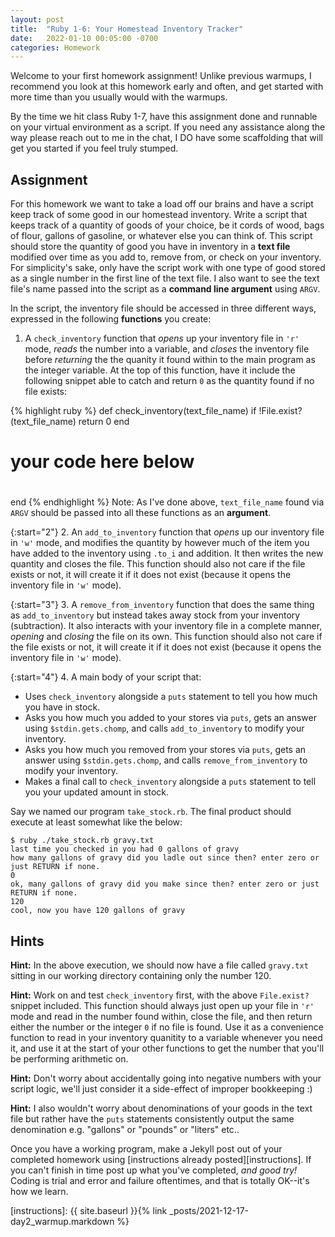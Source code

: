 ```yaml
---
layout: post
title:  "Ruby 1-6: Your Homestead Inventory Tracker"
date:   2022-01-10 00:05:00 -0700
categories: Homework
---
```


Welcome to your first homework assignment! Unlike previous warmups, I recommend you look at this homework early and often, and get started with more time than you usually would with the warmups.

By the time we hit class Ruby 1-7, have this assignment done and runnable on your virtual environment as a script. If you need any assistance along the way please reach out to me in the chat, I DO have some scaffolding that will get you started if you feel truly stumped.

Assignment
---
For this homework we want to take a load off our brains and have a script keep track of some good in our homestead inventory. Write a script that keeps track of a quantity of goods of your choice, be it cords of wood, bags of flour, gallons of gasoline, or whatever else you can think of. This script should store the quantity of good you have in inventory in a **text file** modified over time as you add to, remove from, or check on your inventory. For simplicity's sake, only have the script work with one type of good stored as a single number in the first line of the text file. I also want to see the text file's name passed into the script as a **command line argument** using `ARGV`.

In the script, the inventory file should be accessed in three different ways, expressed in the following **functions** you create:

1. A `check_inventory` function that *opens* up your inventory file in `'r'` mode, *reads* the number into a variable, and *closes* the inventory file before *returning* the the quanity it found within to the main program as the integer variable. At the top of this function, have it include the following snippet able to catch and return `0` as the quantity found if no file exists:

{% highlight ruby %}
def check_inventory(text_file_name)
  if !File.exist?(text_file_name)
    return 0
  end
  #
  # your code here below
  #
end
{% endhighlight %}
Note: As I've done above, `text_file_name` found via `ARGV` should be passed into all these functions as an **argument**.

{:start="2"}
2. An `add_to_inventory` function that *opens* up our inventory file in `'w'` mode, and modifies the quantity by however much of the item you have added to the inventory using `.to_i` and addition. It then writes the new quantity and closes the file. This function should also not care if the file exists or not, it will create it if it does not exist (because it opens the inventory file in `'w'` mode).

{:start="3"}
3. A `remove_from_inventory` function that does the same thing as `add_to_inventory` but instead takes away stock from your inventory (subtraction). It also interacts with your inventory file in a complete manner, *opening* and *closing* the file on its own. This function should also not care if the file exists or not, it will create it if it does not exist (because it opens the inventory file in `'w'` mode).

{:start="4"}
4. A main body of your script that:
  - Uses `check_inventory` alongside a `puts` statement to tell you how much you have in stock.
  - Asks you how much you added to your stores via `puts`, gets an answer using `$stdin.gets.chomp`, and calls `add_to_inventory` to modify your inventory.
  - Asks you how much you removed from your stores via `puts`, gets an answer using `$stdin.gets.chomp`, and calls `remove_from_inventory` to modify your inventory.
  - Makes a final call to `check_inventory` alongside a `puts` statement to tell you your updated amount in stock.

Say we named our program `take_stock.rb`. The final product should execute at least somewhat like the below:

```
$ ruby ./take_stock.rb gravy.txt 
last time you checked in you had 0 gallons of gravy
how many gallons of gravy did you ladle out since then? enter zero or just RETURN if none.
0 
ok, many gallons of gravy did you make since then? enter zero or just RETURN if none.
120
cool, now you have 120 gallons of gravy
```

Hints
---
**Hint:** In the above execution, we should now have a file called `gravy.txt` sitting in our working directory containing only the number 120.

**Hint:** Work on and test `check_inventory` first, with the above `File.exist?` snippet included. This function should always just open up your file in `'r'` mode and read in the number found within, close the file, and then return either the number or the integer `0` if no file is found. Use it as a convenience function to read in your inventory quanitity to a variable whenever you need it, and use it at the start of your other functions to get the number that you'll be performing arithmetic on.

**Hint:** Don't worry about accidentally going into negative numbers with your script logic, we'll just consider it a side-effect of improper bookkeeping :)

**Hint:** I also wouldn't worry about denominations of your goods in the text file but rather have the `puts` statements consistently output the same denomination e.g. "gallons" or "pounds" or "liters" etc..

Once you have a working program, make a Jekyll post out of your completed homework using [instructions already posted][instructions]. If you can't finish in time post up what you've completed, *and good try!* Coding is trial and error and failure oftentimes, and that is totally OK--it's how we learn.

[instructions]: {{ site.baseurl }}{% link _posts/2021-12-17-day2_warmup.markdown %} 
